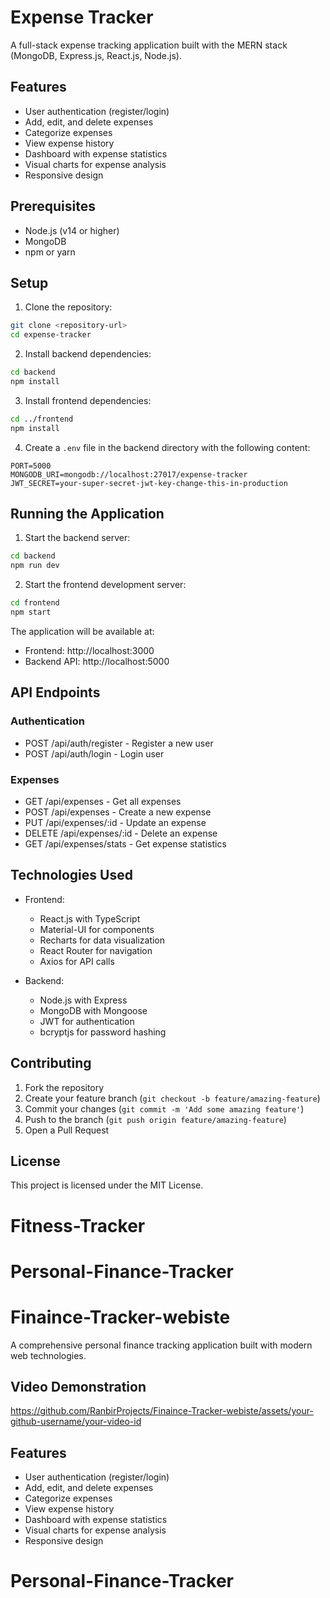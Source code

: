 # Expense Tracker

A full-stack expense tracking application built with the MERN stack (MongoDB, Express.js, React.js, Node.js).

## Features

- User authentication (register/login)
- Add, edit, and delete expenses
- Categorize expenses
- View expense history
- Dashboard with expense statistics
- Visual charts for expense analysis
- Responsive design

## Prerequisites

- Node.js (v14 or higher)
- MongoDB
- npm or yarn

## Setup

1. Clone the repository:
```bash
git clone <repository-url>
cd expense-tracker
```

2. Install backend dependencies:
```bash
cd backend
npm install
```

3. Install frontend dependencies:
```bash
cd ../frontend
npm install
```

4. Create a `.env` file in the backend directory with the following content:
```
PORT=5000
MONGODB_URI=mongodb://localhost:27017/expense-tracker
JWT_SECRET=your-super-secret-jwt-key-change-this-in-production
```

## Running the Application

1. Start the backend server:
```bash
cd backend
npm run dev
```

2. Start the frontend development server:
```bash
cd frontend
npm start
```

The application will be available at:
- Frontend: http://localhost:3000
- Backend API: http://localhost:5000

## API Endpoints

### Authentication
- POST /api/auth/register - Register a new user
- POST /api/auth/login - Login user

### Expenses
- GET /api/expenses - Get all expenses
- POST /api/expenses - Create a new expense
- PUT /api/expenses/:id - Update an expense
- DELETE /api/expenses/:id - Delete an expense
- GET /api/expenses/stats - Get expense statistics

## Technologies Used

- Frontend:
  - React.js with TypeScript
  - Material-UI for components
  - Recharts for data visualization
  - React Router for navigation
  - Axios for API calls

- Backend:
  - Node.js with Express
  - MongoDB with Mongoose
  - JWT for authentication
  - bcryptjs for password hashing

## Contributing

1. Fork the repository
2. Create your feature branch (`git checkout -b feature/amazing-feature`)
3. Commit your changes (`git commit -m 'Add some amazing feature'`)
4. Push to the branch (`git push origin feature/amazing-feature`)
5. Open a Pull Request

## License

This project is licensed under the MIT License.

# Fitness-Tracker
# Personal-Finance-Tracker
# Finaince-Tracker-webiste

A comprehensive personal finance tracking application built with modern web technologies.

## Video Demonstration

https://github.com/RanbirProjects/Finaince-Tracker-webiste/assets/your-github-username/your-video-id

## Features

- User authentication (register/login)
- Add, edit, and delete expenses
- Categorize expenses
- View expense history
- Dashboard with expense statistics
- Visual charts for expense analysis
- Responsive design
# Personal-Finance-Tracker
